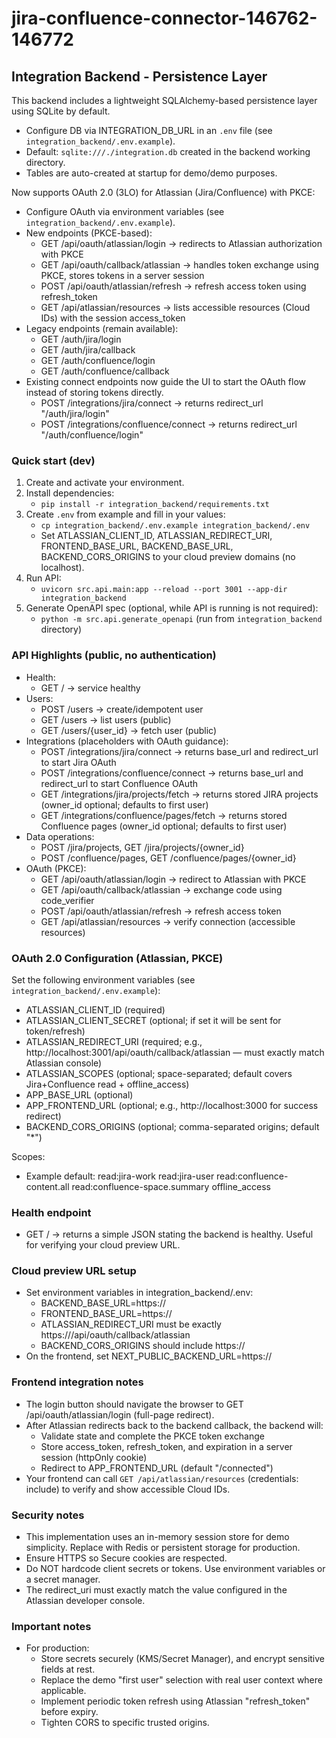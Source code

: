 # jira-confluence-connector-146762-146772

## Integration Backend - Persistence Layer

This backend includes a lightweight SQLAlchemy-based persistence layer using SQLite by default.
- Configure DB via INTEGRATION_DB_URL in an `.env` file (see `integration_backend/.env.example`).
- Default: `sqlite:///./integration.db` created in the backend working directory.
- Tables are auto-created at startup for demo/demo purposes.

Now supports OAuth 2.0 (3LO) for Atlassian (Jira/Confluence) with PKCE:
- Configure OAuth via environment variables (see `integration_backend/.env.example`).
- New endpoints (PKCE-based):
  - GET /api/oauth/atlassian/login -> redirects to Atlassian authorization with PKCE
  - GET /api/oauth/callback/atlassian -> handles token exchange using PKCE, stores tokens in a server session
  - POST /api/oauth/atlassian/refresh -> refresh access token using refresh_token
  - GET /api/atlassian/resources -> lists accessible resources (Cloud IDs) with the session access_token
- Legacy endpoints (remain available):
  - GET /auth/jira/login
  - GET /auth/jira/callback
  - GET /auth/confluence/login
  - GET /auth/confluence/callback
- Existing connect endpoints now guide the UI to start the OAuth flow instead of storing tokens directly.
  - POST /integrations/jira/connect -> returns redirect_url "/auth/jira/login"
  - POST /integrations/confluence/connect -> returns redirect_url "/auth/confluence/login"

### Quick start (dev)
1. Create and activate your environment.
2. Install dependencies:
   - `pip install -r integration_backend/requirements.txt`
3. Create `.env` from example and fill in your values:
   - `cp integration_backend/.env.example integration_backend/.env`
   - Set ATLASSIAN_CLIENT_ID, ATLASSIAN_REDIRECT_URI, FRONTEND_BASE_URL, BACKEND_BASE_URL, BACKEND_CORS_ORIGINS to your cloud preview domains (no localhost).
4. Run API:
   - `uvicorn src.api.main:app --reload --port 3001 --app-dir integration_backend`
5. Generate OpenAPI spec (optional, while API is running is not required):
   - `python -m src.api.generate_openapi` (run from `integration_backend` directory)

### API Highlights (public, no authentication)
- Health:
  - GET / -> service healthy
- Users:
  - POST /users -> create/idempotent user
  - GET /users -> list users (public)
  - GET /users/{user_id} -> fetch user (public)
- Integrations (placeholders with OAuth guidance):
  - POST /integrations/jira/connect -> returns base_url and redirect_url to start Jira OAuth
  - POST /integrations/confluence/connect -> returns base_url and redirect_url to start Confluence OAuth
  - GET /integrations/jira/projects/fetch -> returns stored JIRA projects (owner_id optional; defaults to first user)
  - GET /integrations/confluence/pages/fetch -> returns stored Confluence pages (owner_id optional; defaults to first user)
- Data operations:
  - POST /jira/projects, GET /jira/projects/{owner_id}
  - POST /confluence/pages, GET /confluence/pages/{owner_id}
- OAuth (PKCE):
  - GET /api/oauth/atlassian/login -> redirect to Atlassian with PKCE
  - GET /api/oauth/callback/atlassian -> exchange code using code_verifier
  - POST /api/oauth/atlassian/refresh -> refresh access token
  - GET /api/atlassian/resources -> verify connection (accessible resources)

### OAuth 2.0 Configuration (Atlassian, PKCE)
Set the following environment variables (see `integration_backend/.env.example`):
- ATLASSIAN_CLIENT_ID (required)
- ATLASSIAN_CLIENT_SECRET (optional; if set it will be sent for token/refresh)
- ATLASSIAN_REDIRECT_URI (required; e.g., http://localhost:3001/api/oauth/callback/atlassian — must exactly match Atlassian console)
- ATLASSIAN_SCOPES (optional; space-separated; default covers Jira+Confluence read + offline_access)
- APP_BASE_URL (optional)
- APP_FRONTEND_URL (optional; e.g., http://localhost:3000 for success redirect)
- BACKEND_CORS_ORIGINS (optional; comma-separated origins; default "*")

Scopes:
- Example default: read:jira-work read:jira-user read:confluence-content.all read:confluence-space.summary offline_access

### Health endpoint
- GET / -> returns a simple JSON stating the backend is healthy. Useful for verifying your cloud preview URL.

### Cloud preview URL setup
- Set environment variables in integration_backend/.env:
  - BACKEND_BASE_URL=https://<your-backend-preview-domain>
  - FRONTEND_BASE_URL=https://<your-frontend-preview-domain>
  - ATLASSIAN_REDIRECT_URI must be exactly https://<your-backend-preview-domain>/api/oauth/callback/atlassian
  - BACKEND_CORS_ORIGINS should include https://<your-frontend-preview-domain>
- On the frontend, set NEXT_PUBLIC_BACKEND_URL=https://<your-backend-preview-domain>

### Frontend integration notes
- The login button should navigate the browser to GET /api/oauth/atlassian/login (full-page redirect).
- After Atlassian redirects back to the backend callback, the backend will:
  - Validate state and complete the PKCE token exchange
  - Store access_token, refresh_token, and expiration in a server session (httpOnly cookie)
  - Redirect to APP_FRONTEND_URL (default "/connected")
- Your frontend can call `GET /api/atlassian/resources` (credentials: include) to verify and show accessible Cloud IDs.

### Security notes
- This implementation uses an in-memory session store for demo simplicity. Replace with Redis or persistent storage for production.
- Ensure HTTPS so Secure cookies are respected.
- Do NOT hardcode client secrets or tokens. Use environment variables or a secret manager.
- The redirect_uri must exactly match the value configured in the Atlassian developer console.

### Important notes
- For production:
  - Store secrets securely (KMS/Secret Manager), and encrypt sensitive fields at rest.
  - Replace the demo "first user" selection with real user context where applicable.
  - Implement periodic token refresh using Atlassian "refresh_token" before expiry.
  - Tighten CORS to specific trusted origins.
